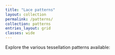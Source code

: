 ```yaml
---
title: "Lace patterns"
layout: collection
permalink: /patterns/
collection: patterns
entries_layout: grid
classes: wide
---
```


Explore the various tessellation patterns available: